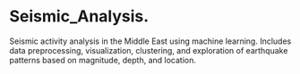 # Seismic_Analysis.
Seismic activity analysis in the Middle East using machine learning. Includes data preprocessing, visualization, clustering, and exploration of earthquake patterns based on magnitude, depth, and location.
